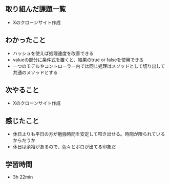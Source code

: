 ## 取り組んだ課題一覧
- Xのクローンサイト作成
## わかったこと
- ハッシュを使えば処理速度を改善できる
- valueの部分に条件式を置くと、結果のtrue or falseを使用できる
- 一つのモデルやコントローラー内では同じ処理はメソッドとして切り出して共通のメソッドとする
## 次やること
- Xのクローンサイト作成
## 感じたこと
- 休日よりも平日の方が勉強時間を安定して叩き出せる。時間が限られているからだうか
- 休日は余裕があるので、色々とボロが出てる印象だ
## 学習時間
- 3h 22min